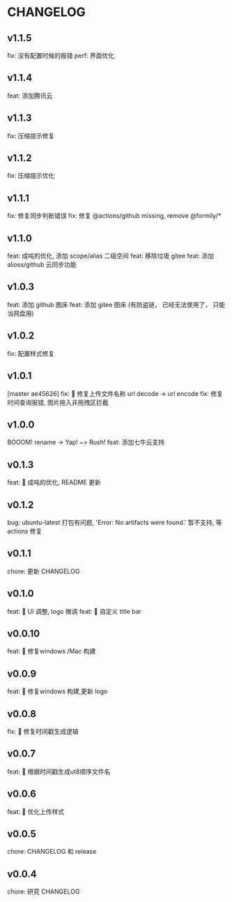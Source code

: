# CHANGELOG

## v1.1.5
fix: 没有配置时候的报错
perf: 界面优化
## v1.1.4
feat: 添加腾讯云

## v1.1.3
fix: 压缩提示修复
## v1.1.2
fix: 压缩提示优化

## v1.1.1
fix: 修复同步判断错误
fix: 修复 @actions/github missing, remove @formily/*

## v1.1.0
feat: 成吨的优化, 添加 scope/alias 二级空间
feat: 移除垃圾 gitee
feat: 添加 alioss/github 云同步功能
## v1.0.3
feat: 添加 github 图床
feat: 添加 gitee 图床 (有防盗链， 已经无法使用了， 只能当网盘用)

## v1.0.2
fix: 配置样式修复

## v1.0.1
[master ae45626] fix: 🐛 修复上传文件名称 url decode -> url encode
fix: 修复时间查询报错, 图片拖入非拖拽区拦截

## v1.0.0
BOOOM! rename -> Yap! ~> Rush!
feat: 添加七牛云支持

## v0.1.3
feat: 🎸 成吨的优化, README 更新
## v0.1.2
bug: ubuntu-latest 打包有问题, 'Error: No artifacts were found.' 暂不支持, 等 actions 修复

## v0.1.1
chore: 更新 CHANGELOG

## v0.1.0
feat: 🎸 UI 调整, logo 微调
feat: 🎸 自定义 title bar

## v0.0.10
feat: 🎸 修复windows /Mac 构建

## v0.0.9
feat: 🎸 修复windows 构建,更新 logo

## v0.0.8

fix: 🐛 修复时间戳生成逻辑

## v0.0.7

feat: 🎸 根据时间戳生成ut8顺序文件名

## v0.0.6

feat: 🎸 优化上传样式
## v0.0.5

chore: CHANGELOG 和 release
## v0.0.4

chore: 研究 CHANGELOG
